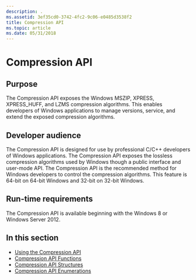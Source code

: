 ```yaml
---
description: .
ms.assetid: 3ef35cd0-3742-4fc2-9c06-e0485d3538f2
title: Compression API
ms.topic: article
ms.date: 05/31/2018
---
```


# Compression API

## Purpose

The Compression API exposes the Windows MSZIP, XPRESS, XPRESS\_HUFF, and LZMS compression algorithms. This enables developers of Windows applications to manage versions, service, and extend the exposed compression algorithms.

## Developer audience

The Compression API is designed for use by professional C/C++ developers of Windows applications. The Compression API exposes the lossless compression algorithms used by Windows though a public interface and user-mode API. The Compression API is the recommended method for Windows developers to control the compression algorithms. This feature is 64-bit on 64-bit Windows and 32-bit on 32-bit Windows.

## Run-time requirements

The Compression API is available beginning with the Windows 8 or Windows Server 2012.

## In this section

-   [Using the Compression API](using-the-compression-api.md)
-   [Compression API Functions](compression-api-functions.md)
-   [Compression API Structures](compression-api-structures.md)
-   [Compression API Enumerations](compression-api-enumerations.md)

 

 



